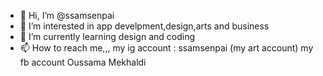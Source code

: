 - 👋 Hi, I’m @ssamsenpai
- 👀 I’m interested in app develpment,design,arts and business
- 🌱 I’m currently learning design and coding 
- 📫 How to reach me,,, my ig account : ssamsenpai (my art account) my fb account Oussama Mekhaldi

